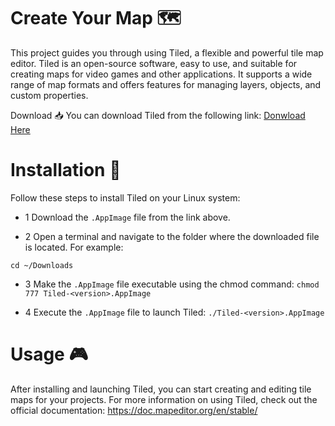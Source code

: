 # Create Your Map 🗺️
This project guides you through using Tiled, a flexible and powerful tile map editor. Tiled is an open-source software, easy to use, and suitable for creating maps for video games and other applications. It supports a wide range of map formats and offers features for managing layers, objects, and custom properties.

Download 📥
You can download Tiled from the following link:
[Donwload Here](https://thorbjorn.itch.io/tiled/download/eyJpZCI6Mjg3NjgsImV4cGlyZXMiOjE2ODEyNTA3NjJ9.POqFr1km6fsyawRy3eiqgxOU70k%3d)

# Installation 🔧
Follow these steps to install Tiled on your Linux system:

 - 1 Download the `.AppImage` file from the link above.

 - 2 Open a terminal and navigate to the folder where the downloaded file is located. For example:

 `cd ~/Downloads`

 - 3 Make the `.AppImage` file executable using the chmod command:
`chmod 777 Tiled-<version>.AppImage`

 - 4 Execute the `.AppImage` file to launch Tiled:
`./Tiled-<version>.AppImage`

# Usage 🎮
After installing and launching Tiled, you can start creating and editing tile maps for your projects. For more information on using Tiled, check out the official documentation: https://doc.mapeditor.org/en/stable/
